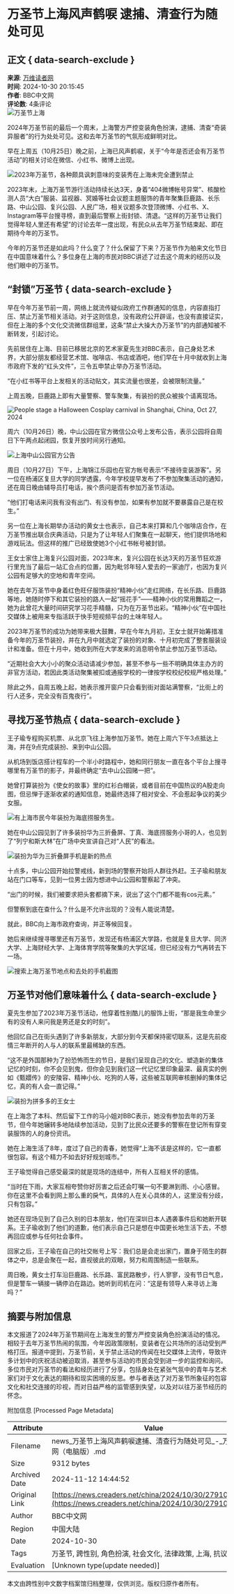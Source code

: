 # 万圣节上海风声鹤唳 逮捕、清查行为随处可见

## 正文 { data-search-exclude }


**来源**: [万维读者网](https://www.creaders.net)  
**时间**: 2024-10-30 20:15:45  
**作者**: BBC中文网  
**评论数**: 4条评论  
![万圣节上海](https://pub.creaders.net/images/n103.gif)

2024年万圣节前的最后一个周末，上海警方严控变装角色扮演，逮捕、清查“奇装异服者”的行为处处可见。这和去年万圣节的气氛形成鲜明对比。

早在上周五（10月25日）晚之前，上海已风声鹤唳，关于“今年是否还会有万圣节活动”的相关讨论在微信、小红书、微博上出现。

![2023年万圣节，各种颇具讽刺意味的变装秀在上海未完全遭到禁止](https://ichef.bbci.co.uk/ace/ws/640/cpsprodpb/681d/live/c63a44d0-9504-11ef-9504-b516e8b5f45f.jpg.webp)

2023年末，上海万圣节游行活动持续长达3天，身着“404微博帐号异常”、核酸检测人员“大白”服装、监视器、冥婚等社会议题主题服饰的青年聚集巨鹿路、长乐路、中山公园、复兴公园、人民广场，相关议题多次登顶微博、小红书、X、Instagram等平台搜寻榜，直到最后警察上街封锁、清退。“这样的万圣节让我们觉得年轻人里还有希望”的讨论去年一度出现，有民众从去年万圣节结束起、即在期待今年的万圣节。

今年的万圣节还是如此吗？什么变了？什么保留了下来？万圣节作为舶来文化节日在中国意味着什么？多位身在上海的市民对BBC讲述了过去这个周末的经历以及他们眼中的万圣节。

## “封锁”万圣节 { data-search-exclude }

早在今年万圣节前一周，网络上就流传疑似政府工作群通知的信息，内容直指打压、禁止万圣节相关活动。对于这则信息，没有政府公开辟谣，也没有直接证实，但在上海的多个文化交流微信群组里，这条“禁止大操大办万圣节”的内部通知被不断转发，引起讨论。

先前居住在上海、目前已移居北京的艺术家夏先生对BBC表示，自己身处艺术界，大部分朋友都经营艺术馆、咖啡店、书店或酒吧，他们早在十月中就收到上海市政府下发的“红头文件”，三令五申禁止举办万圣节活动。

“在小红书等平台上发相关的活动贴文，其实流量也很差，会被限制流量。”

上周五晚，巨鹿路上即有大量警察、警车聚集，有装扮的民众被挨个请离现场。

![People stage a Halloween Cosplay carnival in Shanghai, China, Oct 27, 2024](https://ichef.bbci.co.uk/ace/ws/640/cpsprodpb/574c/live/9e1e7a50-9529-11ef-9504-b516e8b5f45f.jpg.webp)

周六（10月26日）晚，中山公园在官方微信公众号上发布公告，表示公园将自周日下午两点起闭园，恢复开放时间另行通知。

![上海中山公园官方公告](https://ichef.bbci.co.uk/ace/ws/640/cpsprodpb/293c/live/7bf02f30-9508-11ef-b2f1-d7dd891ca155.png.webp)

周日（10月27日）下午，上海锦江乐园也在官方帐号表示“不接待变装游客”。另一位在杨浦区复旦大学的同学透露，今年学校提早发布了不参加聚集活动的通知，还在周日晚由辅导员打电话，挨个质问是否有参加万圣节活动。

“他们打电话来问我有没有出门、有没有参加，如果有参加就不要暴露自己是在校生。”

另一位在上海长期举办活动的黄女士也表示，自己本来打算和几个咖啡店合作，在万圣节推出联合庆典活动，只是为了让年轻人们聚集在一起聊天，他们提供场地和游戏玩法。但这样的推广已经致使她3个小红书帐号被封锁。

王女士家住上海复兴公园对面，2023年末，复兴公园在长达3天的万圣节狂欢游行里充当了最后一站汇合点的位置，因为毗邻年轻人爱去的一家迪厅，也因为复兴公园有足够大的空地和青年空间。

她在去年万圣节中身着红色旺仔服饰装扮“精神小伙”走红网络，在长乐路、巨鹿路等地，她随时停下和其它装扮的路人一起“摇花手”——精神小伙的常用舞蹈之一，她为此曾花大量时间研究学习花手精髓，只为在万圣节出彩。“精神小伙”在中国社交媒体上被用来专指活跃于快手短视频平台的土味年轻人。

2023年万圣节的成功为她带来极大鼓舞，早在今年九月初，王女士就开始筹措准备今年的万圣节装扮，并在九月中就选定了装扮的对象、十月初完成了整套服装设计和准备。但在十月中，她收到所在大学发来的消息明令禁止参加万圣节活动。

“近期社会大大小小的聚众活动请减少参加，甚至不参与一些不明确具体主办方的非官方活动，若因此类活动聚集被扣或通报学校的一律按学校校纪校规严格处理。”

除此之外，自周五晚上起，她表示推开窗户只会看到街对面站满警察，“比街上的行人还多，完全没有百鬼夜行”。

## 寻找万圣节热点 { data-search-exclude }

王子瑜专程购买机票、从北京飞往上海参加万圣节。她在上周六下午3点抵达上海，并在9点完成装扮、来到中山公园。

从机场到饭店搭计程车的一个半小时路程中，她和同行朋友一直在各个平台上搜寻哪里有万圣节的影子，并最终确定“去中山公园赌一把”。

她曾打算装扮为《使女的故事》里的红衫白帽装，或者目前在中国热议的A股走向图，但忌惮于逐渐收紧的通知信息，她最终选择了相对安全、不会惹起争议的美少女服。

![有上海市民今年装扮为海底捞服务生。](https://ichef.bbci.co.uk/ace/ws/640/cpsprodpb/6903/live/4fafb350-9503-11ef-89ae-5575c76d98e6.jpg.webp)

她在中山公园见到了许多装扮华为三折叠屏、丁真、海底捞服务小哥的人，也见到了“列宁和斯大林”在广场中央宣讲自己对“人民”的看法。

![装扮为华为三折叠屏手机是新的热点](https://ichef.bbci.co.uk/ace/ws/640/cpsprodpb/4b26/live/32b523f0-94dd-11ef-9504-b516e8b5f45f.jpg.webp)

十点多，中山公园开始拉警戒线，新到场的警察开始将人群往外赶。王子瑜和朋友站在门口等车，见到一位男士因为想进中山公园和警察起了冲突。

“出门的时候，我们被要求把头套都摘下来，说出了这个门都不能有cos元素。”

但警察到底在查什么？什么是不允许出现的？没有人能说清楚。

就此，BBC向上海市政府查询，并正等候回复。

她后来继续搜寻哪里还有万圣节，发现还有杨浦区大学路，也就是复旦大学、同济大学、上海财经大学、上海体育学院等聚集的大学区域，但已经没有力气再转去下一场。

![搜索上海万圣节地点和去处的手机截图](https://ichef.bbci.co.uk/ace/ws/640/cpsprodpb/6e1b/live/011ee130-94e4-11ef-9504-b516e8b5f45f.jpg.webp)

## 万圣节对他们意味着什么 { data-search-exclude }

夏先生参加了2023年万圣节活动，他穿着性别酷儿的服饰上街，“那是我生命里少有的没有人来问我是男还是女的时刻”。

他回忆自己在街头遇到了许多新朋友，大部分到今天都保持密切联系，这是先前疫情三年断开的人与人的联系里最稀缺的东西。

“这不是外国那种为了扮恐怖而生的节日，是我们呈现自己的文化、塑造新的集体记忆的时刻，你不会见到鬼，但你会见到我们这一代记忆里印象最深、最真实的例如《甄嬛传》的安陵容、精神小伙、吃狗的人等，这些被互联网审核删掉的集体记忆，真的有人会一直记得。”

![装扮为拼多多的王女士](https://ichef.bbci.co.uk/ace/ws/640/cpsprodpb/e548/live/61223610-94dd-11ef-9504-b516e8b5f45f.jpg.webp)

在上海念了本科、然后留下工作的马小姐对BBC表示，她没有参加去年的万圣节，但今年她辗转多地陆续参加活动，见到了比民众还要多的警察在登记所有穿变装服饰的人的身份资讯。

她在上海生活了8年，度过了自己的青春，她觉得“上海不该是这样的，它一直都很包容。有这个精力不如去好好规划城市。”

王子瑜觉得自己感受最深的就是现场的连结中，所有人互相关怀的感情。

“当时在下雨，大家互相夸赞你好厉害之后还会叮嘱一句不要淋到雨、小心感冒。你在这里不会看到网上那么重的戾气，具体的人在关心具体的人，这里没有分歧，只有包容。”

她还在现场见到了自己久别的日本朋友，他们在深圳日本人遇袭事件后和她断开联系。王子瑜收到了他们的道歉，他们表示自己只是想在中国更长地生活下去，不想再回应或参与任何社会事件。

回家之后，王子瑜在自己的社交帐号上写：我们总是会走出家门，置身于陌生的群体之中，总是会聚在一起，直视彼此的双眼，努力和周围制造一些联系。

周日晚，黄女士打车沿巨鹿路、长乐路、富民路散步，行人寥寥，没有节日气息，但是警车一辆接一辆停泊在路边。她听到司机在问：“这是有领导人来寻访上海吗？”

## 摘要与附加信息

<!-- tcd_abstract -->
本文报道了2024年万圣节期间在上海发生的警方严控变装角色扮演活动的情况。相较于去年万圣节热闹的氛围，今年因政策限制，变装者在公共场所的活动受到严格打压。报道中提到，万圣节前，关于禁止活动的传闻在社交媒体上流传，导致许多计划中的庆祝活动被迫取消，甚至参与活动的市民会受到进一步的监控和询问。多位市民对万圣节的看法和经历进行了分享，包括身处在紧张气氛中的青年与艺术家们对于文化表达的期待和现实困境的反思。参与者表达了对万圣节所象征的包容文化和社交连接的珍视，而对日益严格的监管感到失望，以及对以往万圣节经历的怀念。
<!-- tcd_abstract_end -->

附加信息 [Processed Page Metadata]

| Attribute       | Value                                  |
|-----------------|----------------------------------------|
| Filename        | news_万圣节上海风声鹤唳逮捕、清查行为随处可见_-_万维读者网（电脑版）.md                             |
| Size            | 9312 bytes                           |
| Archived Date   | 2024-11-12 14:44:52                             |
| Original Link   | [https://news.creaders.net/china/2024/10/30/2791033.html](https://news.creaders.net/china/2024/10/30/2791033.html)                       |
| Author          | BBC中文网                               |
| Region          | 中国大陆                               |
| Date            | 2024-10-30                                 |
| Tags            | 万圣节, 跨性别, 角色扮演, 社会文化, 法律政策, 上海, 抗议活动                                 |
| Evaluation            | [Unknown type(update needed)]                                 |
<!-- tcd_table_end -->

本文由跨性别中文数字档案馆归档整理，仅供浏览。版权归原作者所有。
